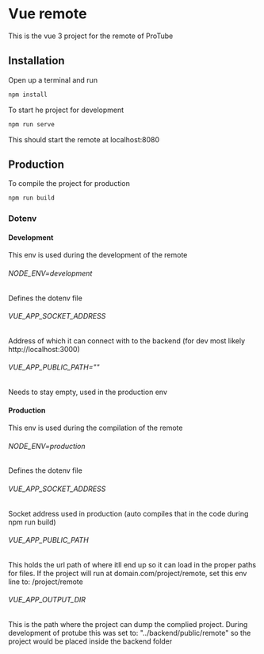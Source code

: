 # Vue remote
This is the vue 3 project for the remote of ProTube

## Installation
Open up a terminal and run 
```sh
npm install
```
To start he project for development
```sh
npm run serve
```
This should start the remote at localhost:8080

## Production
To compile the project for production
```sh
npm run build
```
### Dotenv
#### Development
This env is used during the development of the remote
###### NODE_ENV=development
Defines the dotenv file
###### VUE_APP_SOCKET_ADDRESS
Address of which it can connect with to the backend (for dev most likely http://localhost:3000)
###### VUE_APP_PUBLIC_PATH=""
Needs to stay empty, used in the production env

#### Production
This env is used during the compilation of the remote
###### NODE_ENV=production
Defines the dotenv file
###### VUE_APP_SOCKET_ADDRESS
Socket address used in production (auto compiles that in the code during npm run build)
###### VUE_APP_PUBLIC_PATH
This holds the url path of where itll end up so it can load in the proper paths for files.
If the project will run at domain.com/project/remote, set this env line to: /project/remote
###### VUE_APP_OUTPUT_DIR
This is the path where the project can dump the complied project. During development of protube this was set to: "../backend/public/remote" so the project would be placed inside the backend folder
